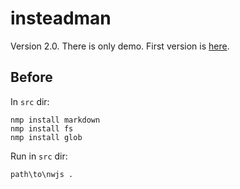insteadman
===========

Version 2.0. There is only demo. First version is [here](https://github.com/jhekasoft/instead-manager).

Before
------
In `src` dir:

```
nmp install markdown
nmp install fs
nmp install glob
```

Run in `src` dir:

```
path\to\nwjs .
```
